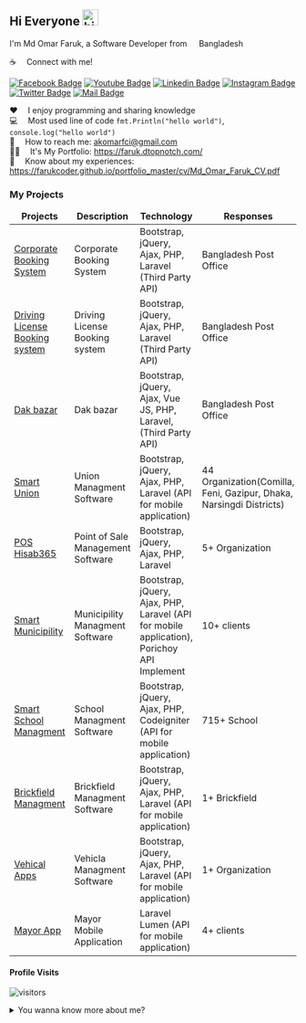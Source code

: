 ## Hi Everyone <img src="https://user-images.githubusercontent.com/1303154/88677602-1635ba80-d120-11ea-84d8-d263ba5fc3c0.gif" width="28px" alt="hi">

I'm Md Omar Faruk, a Software Developer from <img src="https://image.flaticon.com/icons/svg/323/323299.svg" width="13"/> Bangladesh

:coffee: &emsp;Connect with me!

[![Facebook Badge](https://img.shields.io/badge/Facebook-1877F2?style=for-the-badge&logo=facebook&logoColor=white)](https://www.facebook.com/omarfaruk9345/) [![Youtube Badge](https://img.shields.io/badge/YouTube-FF0000?style=for-the-badge&logo=youtube&logoColor=white)](https://www.youtube.com/c/MdOmarFaruk45) [![Linkedin Badge](https://img.shields.io/badge/LinkedIn-0077B5?style=for-the-badge&logo=linkedin&logoColor=white)](https://www.linkedin.com/in/omarfaruk9345/) [![Instagram Badge](https://img.shields.io/badge/Instagram-E4405F?style=for-the-badge&logo=instagram&logoColor=white)](https://www.instagram.com/md_omar.faruk/?hl=en) [![Twitter Badge](https://img.shields.io/badge/Twitter-1DA1F2?style=for-the-badge&logo=twitter&logoColor=white)](https://twitter.com/Farukomarfci) [![Mail Badge](https://img.shields.io/badge/Gmail-D14836?style=for-the-badge&logo=gmail&logoColor=white)](mailto:akomarfci@gmail.com)


:hearts: &emsp;I enjoy programming and sharing knowledge <br/>
:computer: &emsp;Most used line of code `fmt.Println("hello world")`, `console.log("hello world")` <br/>
:e-mail: &emsp;How to reach me: akomarfci@gmail.com<br/>
👨‍💻 &emsp;It's My Portfolio: https://faruk.dtopnotch.com/<br/>
📄 &emsp;Know about my experiences: https://farukcoder.github.io/portfolio_master/cv/Md_Omar_Faruk_CV.pdf<br/>
<!-- 
#### Things I code with

[![SASS Badge](https://img.shields.io/badge/Sass-CC6699?style=for-the-badge&logo=sass&logoColor=white)](#) [![Javascript Badge](https://img.shields.io/badge/-Javascript-F0DB4F?style=for-the-badge&labelColor=black&logo=javascript&logoColor=F0DB4F)](#) [![Typescript Badge](https://img.shields.io/badge/-Typescript-007acc?style=for-the-badge&labelColor=black&logo=typescript&logoColor=007acc)](#) [![React Badge](https://img.shields.io/badge/-React-61DBFB?style=for-the-badge&labelColor=black&logo=react&logoColor=61DBFB)](#) [![Next.js Badge](https://img.shields.io/badge/next.js-000000?style=for-the-badge&logo=nextdotjs&logoColor=white)](#) [![Nodejs Badge](https://img.shields.io/badge/-Nodejs-3C873A?style=for-the-badge&labelColor=black&logo=node.js&logoColor=3C873A)](#) [![Express.js Badge](https://img.shields.io/badge/Express.js-000000?style=for-the-badge&logo=express&logoColor=white)](#) [![MongoDB Badge](https://img.shields.io/badge/MongoDB-4EA94B?style=for-the-badge&logo=mongodb&logoColor=white)](#) [![GraphQL Badge](https://img.shields.io/badge/-GraphQl-e535ab?style=for-the-badge&labelColor=black&logo=node.js&logoColor=e535ab)](#) [![VSCode Badge](https://img.shields.io/badge/Visual_Studio-5C2D91?style=for-the-badge&logo=visual%20studio&logoColor=white)](#) [![Git Badge](https://img.shields.io/badge/Git-F05032?style=for-the-badge&logo=git&logoColor=white)](#) -->


### My Projects

<table>
  <thead align="center">
    <tr border: none;>
      <td><b>Projects</b></td>
      <td><b>Description</b></td>
      <td><b>Technology</b></td>
      <td><b>Responses</b></td>
    </tr>
  </thead>
  <tbody>
    <tr>
      <td><a href="https://corporate.ekdak.com/" target="_blank">Corporate Booking System</a></td>
      <td>Corporate Booking System</td>
      <td>Bootstrap, jQuery, Ajax, PHP, Laravel (Third Party API)</td>
      <td>Bangladesh Post Office</td>
    </tr>
    <tr>
      <td><a href="https://brta2.bpodms.gov.bd/" target="_blank">Driving License Booking system</a></td>
      <td>Driving License Booking system</td>
      <td>Bootstrap, jQuery, Ajax, PHP, Laravel (Third Party API)</td>
      <td>Bangladesh Post Office</td>
    </tr>
    <tr>
      <td><a href="https://dakbazar.bpodms.gov.bd/" target="_blank">Dak bazar</a></td>
      <td>Dak bazar</td>
      <td>Bootstrap, jQuery, Ajax, Vue JS, PHP, Laravel, (Third Party API)</td>
      <td>Bangladesh Post Office</td>
    </tr>
    <tr>
      <td><a href="https://smartup.comillalg.gov.bd/" target="_blank">Smart Union</a></td>
      <td>Union Managment Software</td>
      <td>Bootstrap, jQuery, Ajax, PHP, Laravel (API for mobile application)</td>
      <td>44 Organization(Comilla, Feni, Gazipur, Dhaka, Narsingdi Districts)</td>
    </tr>
    <tr>
      <td><a href="https://hisab365.com/" target="_blank">POS Hisab365</a></td>
      <td>Point of Sale Management Software</td>
      <td>Bootstrap, jQuery, Ajax, PHP, Laravel</td>
      <td>5+ Organization</td>
    </tr>
    <tr>
      <td><a href="https://hathazaripourashava.gov.bd/" target="_blank">Smart Municipility</a></td>
      <td>Municipility Managment Software</td>
      <td>Bootstrap, jQuery, Ajax, PHP, Laravel (API for mobile application), Porichoy API Implement</td>
      <td>10+ clients</td>
    </tr>
    <tr>
      <td><a href="https://apps.digiins.net/" target="_blank">Smart School Managment</a></td>
      <td>School Managment Software</td>
      <td>Bootstrap, jQuery, Ajax, PHP, Codeigniter (API for mobile application)</td>
      <td>715+ School</td>
    </tr>
    <tr>
      <td><a href="https://amarbrick.com/" target="_blank">Brickfield Managment</a></td>
      <td>Brickfield Managment Software</td>
      <td>Bootstrap, jQuery, Ajax, PHP, Laravel (API for mobile application)</td>
      <td>1+ Brickfield</td>
    </tr>
    <tr>
      <td><a href="http://vehicleapps.comillalg.gov.bd/" target="_blank">Vehical Apps</a></td>
      <td>Vehicla Managment Software</td>
      <td>Bootstrap, jQuery, Ajax, PHP, Laravel (API for mobile application)</td>
      <td>1+ Organization</td>
    </tr>
    <tr>
      <td><a href="https://play.google.com/store/apps/details?id=bd.gov.fenipaurashava&hl=en&gl=US" target="_blank">Mayor App</a></td>
      <td>Mayor Mobile Application</td>
      <td>Laravel Lumen (API for mobile application)</td>
      <td>4+ clients</td>
    </tr>

  </tbody>
</table>



#### Profile Visits 

![visitors](https://visitor-badge.glitch.me/badge?page_id=Farukcoder.Farukcoder)

<details>
<summary>
  You wanna know more about me?
</summary>

<br >
  

I love sharing knowledge and putting tutorials, courses and posts together for helping other developers

#### Github Stats

![Farukcoder's github stats](https://github-readme-stats.vercel.app/api?username=farukcoder&count_private=true&theme=tokyonight&hide=contribs,prs)

</details>
